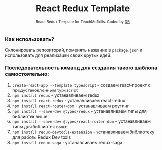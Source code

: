 <h1 align="center">React Redux Template</h1>
<div align="center">
  <sub>React Redux Template for TeachMeSkills. Coded by 
    <a href="https://github.com/dromanchuck">DR</a>
  </sub> 
</div>

<br/>

### Как использовать? ###

Склонировать репозиторий, поменять название в `package.json` и использовать для реализации своих крутых идей.

### Последовательность команд для создания такого шаблона самостоятельно:

1. `create-react-app --template typescript` - создаем react-проект с предустановленным typescript
2. `npm install redux` - устанавливаем redux
3. `npm install react-redux` - устанавливаем react-redux
4. `npm install react-router-dom` - устанавливаем роутинг
5. `npm install --save-dev @types/redux` - устанавливаем типы для библиотек выше
6. `npm install --save-dev @types/react-router-dom` - устанавливаем типы для библиотек выше
7. `npm install redux-devtools-extension` - устанавливаем библиотеку для работы Redux Dev tools
8. `npm install redux-saga` - устанавливаем redux-saga
 


